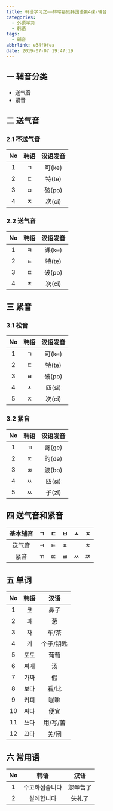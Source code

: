 ```yaml
---
title: 韩语学习之——林玲基础韩国语第4课-辅音
categories:
  - 外语学习
  - 韩语
tags:
  - 辅音
abbrlink: e34f9fea
date: 2019-07-07 19:47:19
---
```


## 一 辅音分类

- 送气音
- 紧音

<!--more-->

## 二  送气音

### 2.1  不送气音

|  No  | 韩语 | 汉语发音 |
| :--: | :--: | :------: |
|  1   |  ㄱ  |  可(ke)  |
|  2   |  ㄷ  |  特(te)  |
|  3   |  ㅂ  |  破(po)  |
|  4   |  ㅈ  |  次(ci)  |

### 2.2  送气音

|  No  | 韩语 | 汉语发音 |
| :--: | :--: | :------: |
|  1   |  ㅋ  |  课(ke)  |
|  2   |  ㅌ  |  特(te)  |
|  3   |  ㅍ  |  破(po)  |
|  4   |  ㅊ  |  次(ci)  |

## 三  紧音

### 3.1  松音

|  No  | 韩语 | 汉语发音 |
| :--: | :--: | :------: |
|  1   |  ㄱ  |  可(ke)  |
|  2   |  ㄷ  |  特(te)  |
|  3   |  ㅂ  |  破(po)  |
|  4   |  ㅅ  |  四(si)  |
|  5   |  ㅈ  |  次(ci)  |

### 3.2  紧音

|  No  | 韩语 | 汉语发音 |
| :--: | :--: | :------: |
|  1   |  ㄲ  |  哥(ge)  |
|  2   |  ㄸ  |  的(de)  |
|  3   |  ㅃ  |  波(bo)  |
|  4   |  ㅆ  |  四(si)  |
|  5   |  ㅉ  |  子(zi)  |

## 四  送气音和紧音

| 基本辅音 |  ㄱ  |  ㄷ  |  ㅂ  |  ㅅ  |  ㅈ  |
| :------: | :--: | :--: | :--: | :--: | :--: |
|  送气音  |  ㅋ  |  ㅌ  |  ㅍ  |      |  ㅊ  |
|   紧音   |  ㄲ  |  ㄸ  |  ㅃ  |  ㅆ  |  ㅉ  |



## 五 单词

|  No  | 韩语 |   汉语    |
| :--: | :--: | :-------: |
|  1   |  코  |   鼻子    |
|  2   |  파  |    葱     |
|  3   |  차  |   车/茶   |
|  4   |  키  | 个子/钥匙 |
|  5   | 포도 |   葡萄    |
|  6   | 찌개 |    汤     |
|  7   | 가짜 |    假     |
|  8   | 보다 |   看/比   |
|  9   | 커피 |   咖啡    |
|  10  | 싸다 |   便宜    |
|  11  | 쓰다 | 用/写/苦  |
|  12  | 끄다 |   关/闭   |

## 六 常用语

|  No  |      韩语      |   汉语   |
| :--: | :------------: | :------: |
|  1   | 수고하셥습니다 | 您辛苦了 |
|  2   |   실례합니다   |  失礼了  |
